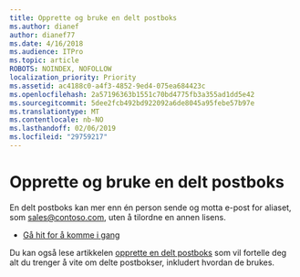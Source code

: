 ```yaml
---
title: Opprette og bruke en delt postboks
ms.author: dianef
author: dianef77
ms.date: 4/16/2018
ms.audience: ITPro
ms.topic: article
ROBOTS: NOINDEX, NOFOLLOW
localization_priority: Priority
ms.assetid: ac4188c0-a4f3-4852-9ed4-075ea684423c
ms.openlocfilehash: 2a57196363b1551c70bd4775fb3a355ad1dd5e42
ms.sourcegitcommit: 5dee2fcb492bd922092a6de8045a95febe57b97e
ms.translationtype: MT
ms.contentlocale: nb-NO
ms.lasthandoff: 02/06/2019
ms.locfileid: "29759217"
---
```

# <a name="create-and-use-a-shared-mailbox"></a>Opprette og bruke en delt postboks

En delt postboks kan mer enn én person sende og motta e-post for aliaset, som sales@contoso.com, uten å tilordne en annen lisens.
  
- [Gå hit for å komme i gang](https://portal.office.com/AdminPortal/Home#/AssistedGuide/addemailoptions)
    
Du kan også lese artikkelen [opprette en delt postboks](https://support.office.com/article/Create-a-shared-mailbox-871a246d-3acd-4bba-948e-5de8be0544c9.aspx) som vil fortelle deg alt du trenger å vite om delte postbokser, inkludert hvordan de brukes. 
  

